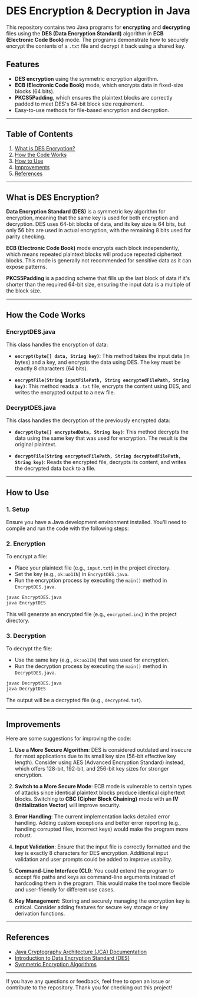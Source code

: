 
# DES Encryption & Decryption in Java

This repository contains two Java programs for **encrypting** and **decrypting** files using the **DES (Data Encryption Standard)** algorithm in **ECB (Electronic Code Book)** mode. The programs demonstrate how to securely encrypt the contents of a `.txt` file and decrypt it back using a shared key.

## Features

- **DES encryption** using the symmetric encryption algorithm.
- **ECB (Electronic Code Book)** mode, which encrypts data in fixed-size blocks (64 bits).
- **PKCS5Padding**, which ensures the plaintext blocks are correctly padded to meet DES's 64-bit block size requirement.
- Easy-to-use methods for file-based encryption and decryption.

---

## Table of Contents

1. [What is DES Encryption?](#what-is-des-encryption)
2. [How the Code Works](#how-the-code-works)
3. [How to Use](#how-to-use)
4. [Improvements](#improvements)
5. [References](#references)

---

## What is DES Encryption?

**Data Encryption Standard (DES)** is a symmetric key algorithm for encryption, meaning that the same key is used for both encryption and decryption. DES uses 64-bit blocks of data, and its key size is 64 bits, but only 56 bits are used in actual encryption, with the remaining 8 bits used for parity checking.

**ECB (Electronic Code Book)** mode encrypts each block independently, which means repeated plaintext blocks will produce repeated ciphertext blocks. This mode is generally not recommended for sensitive data as it can expose patterns.

**PKCS5Padding** is a padding scheme that fills up the last block of data if it's shorter than the required 64-bit size, ensuring the input data is a multiple of the block size.

---

## How the Code Works

### **EncryptDES.java**

This class handles the encryption of data:

- **`encrypt(byte[] data, String key)`**: This method takes the input data (in bytes) and a key, and encrypts the data using DES. The key must be exactly 8 characters (64 bits).
  
- **`encryptFile(String inputFilePath, String encryptedFilePath, String key)`**: This method reads a `.txt` file, encrypts the content using DES, and writes the encrypted output to a new file.

### **DecryptDES.java**

This class handles the decryption of the previously encrypted data:

- **`decrypt(byte[] encryptedData, String key)`**: This method decrypts the data using the same key that was used for encryption. The result is the original plaintext.
  
- **`decryptFile(String encryptedFilePath, String decryptedFilePath, String key)`**: Reads the encrypted file, decrypts its content, and writes the decrypted data back to a file.

---

## How to Use

### 1. **Setup**

Ensure you have a Java development environment installed. You'll need to compile and run the code with the following steps:

### 2. **Encryption**

To encrypt a file:
- Place your plaintext file (e.g., `input.txt`) in the project directory.
- Set the key (e.g., `ok:uo1IN`) in `EncryptDES.java`.
- Run the encryption process by executing the `main()` method in `EncryptDES.java`.

```bash
javac EncryptDES.java
java EncryptDES
```

This will generate an encrypted file (e.g., `encrypted.inc`) in the project directory.

### 3. **Decryption**

To decrypt the file:
- Use the same key (e.g., `ok:uo1IN`) that was used for encryption.
- Run the decryption process by executing the `main()` method in `DecryptDES.java`.

```bash
javac DecryptDES.java
java DecryptDES
```

The output will be a decrypted file (e.g., `decrypted.txt`).

---

## Improvements

Here are some suggestions for improving the code:

1. **Use a More Secure Algorithm**: DES is considered outdated and insecure for most applications due to its small key size (56-bit effective key length). Consider using AES (Advanced Encryption Standard) instead, which offers 128-bit, 192-bit, and 256-bit key sizes for stronger encryption.

2. **Switch to a More Secure Mode**: ECB mode is vulnerable to certain types of attacks since identical plaintext blocks produce identical ciphertext blocks. Switching to **CBC (Cipher Block Chaining)** mode with an **IV (Initialization Vector)** will improve security.

3. **Error Handling**: The current implementation lacks detailed error handling. Adding custom exceptions and better error reporting (e.g., handling corrupted files, incorrect keys) would make the program more robust.

4. **Input Validation**: Ensure that the input file is correctly formatted and the key is exactly 8 characters for DES encryption. Additional input validation and user prompts could be added to improve usability.

5. **Command-Line Interface (CLI)**: You could extend the program to accept file paths and keys as command-line arguments instead of hardcoding them in the program. This would make the tool more flexible and user-friendly for different use cases.

6. **Key Management**: Storing and securely managing the encryption key is critical. Consider adding features for secure key storage or key derivation functions.

---

## References

- [Java Cryptography Architecture (JCA) Documentation](https://docs.oracle.com/javase/8/docs/technotes/guides/security/crypto/CryptoSpec.html)
- [Introduction to Data Encryption Standard (DES)](https://en.wikipedia.org/wiki/Data_Encryption_Standard)
- [Symmetric Encryption Algorithms](https://docs.oracle.com/javase/7/docs/technotes/guides/security/crypto/CryptoSpec.html#Symmetric)

---

If you have any questions or feedback, feel free to open an issue or contribute to the repository. Thank you for checking out this project!
